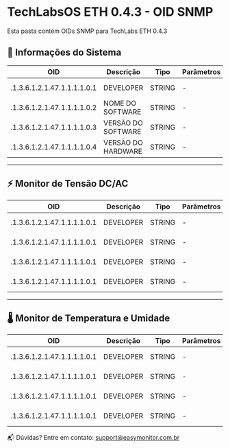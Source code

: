 # TechLabsOS ETH 0.4.3 - OID SNMP 

Esta pasta contém OIDs SNMP para TechLabs ETH 0.4.3

## 🧩 Informações do Sistema

| OID     | Descrição | Tipo | Parâmetros | Acesso
|-----------|-----------|-----------|-----------|-----------|
| .1.3.6.1.2.1.47.1.1.1.1.0.1 | DEVELOPER  | STRING | - | read-only |
| .1.3.6.1.2.1.47.1.1.1.1.0.2 | NOME DO SOFTWARE  | STRING | - | read-only |
| .1.3.6.1.2.1.47.1.1.1.1.0.3 | VERSÃO DO SOFTWARE  | STRING | - | read-only |
| .1.3.6.1.2.1.47.1.1.1.1.0.4 | VERSÃO DO HARDWARE  | STRING | - | read-only |

---

## ⚡ Monitor de Tensão DC/AC

| OID     | Descrição | Tipo | Parâmetros | Acesso
|-----------|-----------|-----------|-----------|-----------|
| .1.3.6.1.2.1.47.1.1.1.1.0.1 | DEVELOPER  | STRING | - | read-only |
| .1.3.6.1.2.1.47.1.1.1.1.0.1 | DEVELOPER  | STRING | - | read-only |
| .1.3.6.1.2.1.47.1.1.1.1.0.1 | DEVELOPER  | STRING | - | read-only | 
| .1.3.6.1.2.1.47.1.1.1.1.0.1 | DEVELOPER  | STRING | - | read-only |

---

## 🌡️ Monitor de Temperatura e Umidade

| OID     | Descrição | Tipo | Parâmetros | Acesso
|-----------|-----------|-----------|-----------|-----------|
| .1.3.6.1.2.1.47.1.1.1.1.0.1 | DEVELOPER  | STRING | - | read-only |
| .1.3.6.1.2.1.47.1.1.1.1.0.1 | DEVELOPER  | STRING | - | read-only |
| .1.3.6.1.2.1.47.1.1.1.1.0.1 | DEVELOPER  | STRING | - | read-only | 
| .1.3.6.1.2.1.47.1.1.1.1.0.1 | DEVELOPER  | STRING | - | read-only |

📬 Dúvidas? Entre em contato: [support@easymonitor.com.br](mailto:support@easymonitor.com.br)